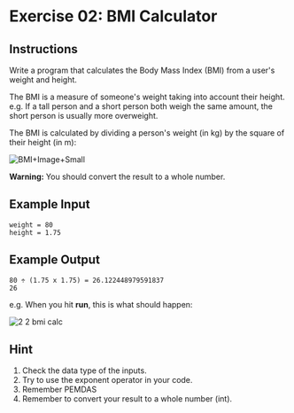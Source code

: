 # Exercise 02: BMI Calculator

## Instructions

Write a program that calculates the Body Mass Index (BMI) from a user's weight and height.

The BMI is a measure of someone's weight taking into account their height. e.g. If a tall person and a short person both weigh the same amount, the short person is usually more overweight.

The BMI is calculated by dividing a person's weight (in kg) by the square of their height (in m):

![BMI+Image+Small](https://user-images.githubusercontent.com/50435319/217773410-7200d4df-a292-4a9e-b700-5475f75677fc.jpeg)

**Warning:** You should convert the result to a whole number.

## Example Input

```
weight = 80
height = 1.75
```

## Example Output

```
80 ÷ (1.75 x 1.75) = 26.122448979591837
26
```

e.g. When you hit **run**, this is what should happen:

![2 2  bmi calc](https://user-images.githubusercontent.com/50435319/217773389-19135b26-9095-45db-bdaa-c7acae8d079c.gif)

## Hint

1. Check the data type of the inputs.
2. Try to use the exponent operator in your code.
3. Remember PEMDAS
4. Remember to convert your result to a whole number (int).
